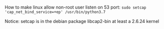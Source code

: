 


How to make linux allow non-root user listen on 53 port:
`sudo setcap 'cap_net_bind_service=+ep' /usr/bin/python3.7`

Notice:
setcap is in the debian package libcap2-bin
at least a 2.6.24 kernel




